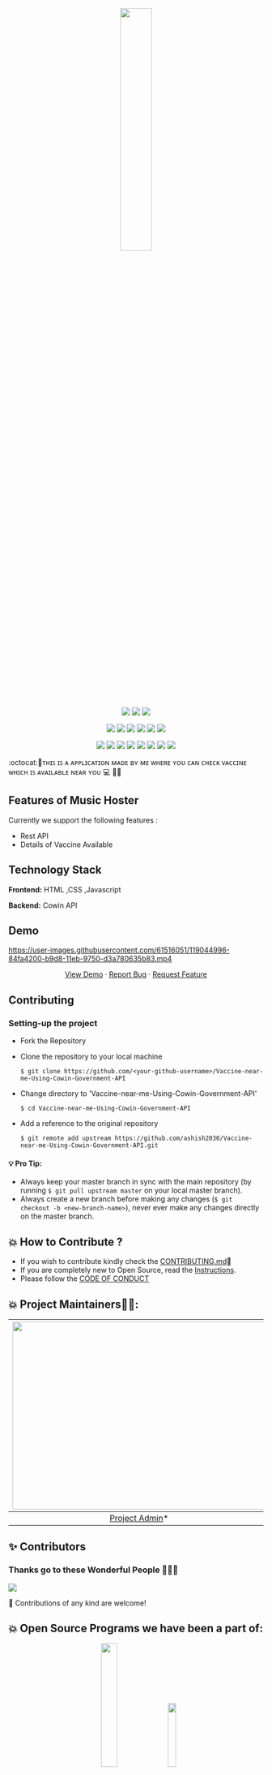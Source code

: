 
<p align="center">
    <a href="https://iread.ga">
        <img src="https://user-images.githubusercontent.com/61516051/125580030-e7dcf43f-b387-4bf4-8e88-980ab54ad0de.png" width="35%">
    </a>
</p>

<div align="center">
    
<a href="https://github.com/ashish2030/Vaccine-near-me-Using-Cowin-Government-API"><img src="https://badges.frapsoft.com/os/v1/open-source.svg?v=103"></a>
<a href="https://github.com/ashish2030/Vaccine-near-me-Using-Cowin-Government-API"><img src="https://img.shields.io/badge/Built%20by-developers%20%3C%2F%3E-0059b3"></a>
<a href="https://reactjs.org/docs/"><img src="https://img.shields.io/badge/Made%20with-Javascript-brightgreen.svg"></a><br>
    
<a href="https://github.com/ashish2030/Vaccine-near-me-Using-Cowin-Government-API"><img src="https://img.shields.io/static/v1.svg?label=Contributions&message=Welcome&color=yellow"></a>
<a href="https://github.com/vigneshshettyin/"><img src="https://img.shields.io/badge/Maintained%3F-yes-brightgreen.svg?v=103"></a>
<a href="https://github.com/ashish2030/Vaccine-near-me-Using-Cowin-Government-API"><img src="https://img.shields.io/github/repo-size/ashish2030/Vaccine-near-me-Using-Cowin-Government-API.svg?label=Repo%20size&style=flat"></a>
<a href="https://github.com/ashish2030/Vaccine-near-me-Using-Cowin-Government-API"><img src="https://img.shields.io/tokei/lines/github/ashish2030/Vaccine-near-me-Using-Cowin-Government-API?color=yellow&label=Lines%20of%20Code"></a>
<a href="https://github.com/ashish2030/Vaccine-near-me-Using-Cowin-Government-API/blob/main/LICENSE"><img src="https://img.shields.io/badge/license-MPL_2.0-brightgreen.svg?v=103"></a>
<a href="https://github.com/ashish2030/Vaccine-near-me-Using-Cowin-Government-API/watchers"><img src="https://img.shields.io/github/watchers/ashish2030/Vaccine-near-me-Using-Cowin-Government-API"></a>
  
<a href="https://github.com/ashish2030/Vaccine-near-me-Using-Cowin-Government-API/graphs/contributors"><img src="https://img.shields.io/github/contributors/ashish2030/Vaccine-near-me-Using-Cowin-Government-API?color=brightgreen"></a>
<a href="https://github.com/ashish2030/Vaccine-near-me-Using-Cowin-Government-API/stargazers"><img src="https://img.shields.io/github/stars/ashish2030/Vaccine-near-me-Using-Cowin-Government-API?color=0059b3"></a>
<a href="https://github.com/ashish2030/Vaccine-near-me-Using-Cowin-Government-API/network/members"><img src="https://img.shields.io/github/forks/ashish2030/Vaccine-near-me-Using-Cowin-Government-API?color=yellow"></a>
<a href="https://github.com/ashish2030/Vaccine-near-me-Using-Cowin-Government-API/issues"><img src="https://img.shields.io/github/issues/ashish2030/Vaccine-near-me-Using-Cowin-Government-API?color=brightgreen"></a>
<a href="https://github.com/ashish2030/Vaccine-near-me-Using-Cowin-Government-API/issues?q=is%3Aissue+is%3Aclosed"><img src="https://img.shields.io/github/issues-closed-raw/ashish2030/Vaccine-near-me-Using-Cowin-Government-API?color=0059b3"></a>
<a href="https://github.com/ashish2030/Vaccine-near-me-Using-Cowin-Government-API/pulls"><img src="https://img.shields.io/github/issues-pr/ashish2030/Vaccine-near-me-Using-Cowin-Government-API?color=yellow"></a>
	<a href="https://github.com/ashish2030/Vaccine-near-me-Using-Cowin-Government-API/commits/master"><img src="https://img.shields.io/github/last-commit/ashish2030/Vaccine-near-me-Using-Cowin-Government-API"></a> 
<a href="https://github.com/ashish2030/Vaccine-near-me-Using-Cowin-Government-API/pulls?q=is%3Apr+is%3Aclosed"><img src="https://img.shields.io/github/issues-pr-closed-raw/ashish2030/Vaccine-near-me-Using-Cowin-Government-API?color=brightgreen"></a> 
</div>
:octocat:🌟ᴛʜɪꜱ ɪꜱ ᴀ ᴀᴘᴘʟɪᴄᴀᴛɪᴏɴ ᴍᴀᴅᴇ ʙʏ ᴍᴇ ᴡʜᴇʀᴇ ʏᴏᴜ ᴄᴀɴ ᴄʜᴇᴄᴋ ᴠᴀᴄᴄɪɴᴇ ᴡʜɪᴄʜ ɪꜱ ᴀᴠᴀɪʟᴀʙʟᴇ ɴᴇᴀʀ ʏᴏᴜ 💻 🎯🚀 


## Features of Music Hoster 
 Currently we support the following features :
* Rest API
* Details of Vaccine Available

## Technology Stack

**Frontend:** HTML ,CSS ,Javascript

**Backend:** Cowin API





## Demo

https://user-images.githubusercontent.com/61516051/119044996-84fa4200-b9d8-11eb-9750-d3a780635b83.mp4

<p align="center">
    <a href="https://image-hoster-ashish.herokuapp.com/" target="blank">View Demo</a>
    ·
    <a href="https://github.com/ashish2030/Vaccine-near-me-Using-Cowin-Government-API/issues/new/choose">Report Bug</a>
    ·
    <a href="https://github.com/ashish2030/Vaccine-near-me-Using-Cowin-Government-API/issues/new/choose">Request Feature</a>
</p>



## Contributing

### Setting-up the project

  * Fork the Repository
  * Clone the repository to your local machine
   
    `$ git clone https://github.com/<your-github-username>/Vaccine-near-me-Using-Cowin-Government-API`
  * Change directory to 'Vaccine-near-me-Using-Cowin-Government-API'
  
    `$ cd Vaccine-near-me-Using-Cowin-Government-API`
  * Add a reference to the original repository
    
    `$ git remote add upstream https://github.com/ashish2030/Vaccine-near-me-Using-Cowin-Government-API.git`

  
#### 💡️ **Pro Tip:** 
  * Always keep your master branch in sync with the main repository (by running `$ git pull upstream master` on your local master branch). 
  * Always create a new branch before making any changes (`$ git checkout -b <new-branch-name>`), never ever make any changes directly on the master branch.

 


## 💥 How to Contribute ?
- If you wish to contribute kindly check the [CONTRIBUTING.md](https://github.com/ashish2030/Vaccine-near-me-Using-Cowin-Government-API/blob/master/CONTRIBUTING.md)🤝
- If you are completely new to Open Source, read the [Instructions](https://github.com/ashish2030/Vaccine-near-me-Using-Cowin-Government-API/blob/master/INSTRUCTIONS.md).
- Please follow the [CODE OF CONDUCT](https://github.com/ashish2030/Vaccine-near-me-Using-Cowin-Government-API/blob/master/CODE_Of_CONDUCT.md)

## 💥 Project Maintainers👨🏫:

| <img src = "https://github.com/Ashish2030/E-Commerce-Website-Using-NodeJS/blob/master/public/css/Assets/a.jpg" width = 500 height = 370> | <img src = "https://user-images.githubusercontent.com/61516051/125223627-b6f99780-e2e9-11eb-85e5-f6be4794e268.png" width = 500 height = 370> 
| :------------------------------------------------------------------------------------------: | :------------------------------------------------------------------------------------------: 
|                    [Project Admin](https://github.com/Ashish2030)\*                   |     [Mentor](https://github.com/MukulKolpe)\*     |


## ✨ Contributors
### Thanks go to these Wonderful People 👨🏻‍💻
<a href="https://github.com/ashish2030/Vaccine-near-me-Using-Cowin-Government-API/graphs/contributors">
  <img src="https://contrib.rocks/image?repo=ashish2030/Vaccine-near-me-Using-Cowin-Government-API" />
</a>

🚀 Contributions of any kind are welcome!



</a>

## 💥 Open Source Programs we have been a part of:
<p align="center">
<a href="https://letsgrowmore.in/soc/"><img src="https://github.com/Ashish2030/E-Commerce-Website-Using-NodeJS/blob/master/public/css/Assets/lgmsoc.png" width="25%"></a>&nbsp;&nbsp;&nbsp;
<a href="https://letsgrowmore.in/soc/"><img src="https://github.com/Ashish2030/E-Commerce-Website-Using-NodeJS/blob/master/public/css/Assets/output-onlinepngtools.png" width="18%"></a>
	
</p>

